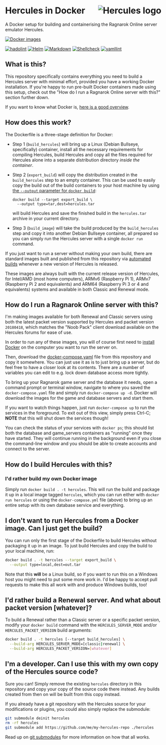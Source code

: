 <!-- markdownlint-disable-next-line html line_length -->
# Hercules in Docker <img style="float: right;" src="https://raw.githubusercontent.com/fpiesche/docker-hercules/main/hercules-icon.png" alt="Hercules logo"/>

A Docker setup for building and containerising the Ragnarok Online
server emulator Hercules.

<!-- markdownlint-disable line_length -->
[![Docker images](https://github.com/fpiesche/docker-hercules/actions/workflows/build-images.yaml/badge.svg)](https://github.com/fpiesche/docker-hercules/actions/workflows/build-images.yaml)

[![hadolint](https://github.com/fpiesche/docker-hercules/actions/workflows/lint-docker.yaml/badge.svg)](https://github.com/fpiesche/docker-hercules/actions/workflows/lint-docker.yaml)
[![Helm](https://github.com/fpiesche/docker-hercules/actions/workflows/lint-helm.yaml/badge.svg)](https://github.com/fpiesche/docker-hercules/actions/workflows/lint-helm.yaml)
[![Markdown](https://github.com/fpiesche/docker-hercules/actions/workflows/lint-markdown.yaml/badge.svg)](https://github.com/fpiesche/docker-hercules/actions/workflows/lint-markdown.yaml)
[![Shellcheck](https://github.com/fpiesche/docker-hercules/actions/workflows/lint-shellcheck.yaml/badge.svg)](https://github.com/fpiesche/docker-hercules/actions/workflows/lint-shellcheck.yaml)
[![yamllint](https://github.com/fpiesche/docker-hercules/actions/workflows/lint-yamllint.yaml/badge.svg)](https://github.com/fpiesche/docker-hercules/actions/workflows/lint-yamllint.yaml)
<!-- markdownlint-enable line_length -->

## What is this?

This repository specifically contains everything you need to build a Hercules
server with minimal effort, provided you have a working Docker installation. If
you're happy to run pre-built Docker containers made using this setup, check out
the "How do I run a Ragnarok Online server with this?" section further down.

<!-- markdownlint-disable-next-line line_length -->
If you want to know what Docker is, [here is a good overview](https://www.zdnet.com/article/what-is-docker-and-why-is-it-so-darn-popular/).

## How does this work?

The Dockerfile is a three-stage definition for Docker:

- Step 1 (`build_hercules`) will bring up a Linux (Debian Bullseye,
specifically) container, install all the necessary requirements for compiling
Hercules, build Hercules and copy all the files required for Hercules alone into
a separate distribution directory *inside the container*.

<!-- markdownlint-disable line_length -->
- Step 2 (`export_build`) will copy the distribution created in the
`build_hercules` step to an empty container. This can be used to easily copy the
build out of the build containers to your host machine by using [the `--output` parameter for `docker build`](https://docs.docker.com/engine/reference/commandline/build/#custom-build-outputs):


      docker build --target export_build \
        --output type=tar,dest=hercules.tar

  will build Hercules and save the finished build in the `hercules.tar` archive
  in your current directory.
<!-- markdownlint-enable line_length -->

- Step 3 (`build_image`) will take the build produced by the `build_hercules`
step and copy it into another Debian Bullseye container, all prepared so you can
simply run the Hercules server with a single `docker run` command.

If you just want to run a server without making your own build, there are
standard images built and published from this repository via
[automated builds](https://github.com/fpiesche/hercules-docker/actions) whenever a new version of Hercules is released.

These images are always built with the current release version of Hercules, for
Intel/AMD (most home computers), ARMv6 (Raspberry Pi 1), ARMv7 (Raspberry Pi 2
and equivalents) and ARM64 (Raspberry Pi 3 or 4 and equivalents) systems and
available in both Classic and Renewal mode.

## How do I run a Ragnarok Online server with this?

I'm making images available for both Renewal and Classic servers using both the
latest packet version supported by Hercules and packet version `20180418`, which
matches the "Noob Pack" client download available on the Hercules forums for
ease of use.

In order to run any of these images, you will of course first need to
[install Docker](https://docs.docker.com/get-docker/) on the computer you want
to run the server on.

<!-- markdownlint-disable-next-line line_length -->
Then, download the [docker-compose.yaml](https://github.com/fpiesche/hercules-docker/blob/main/docker-compose.yaml)
file from this repository and copy it somewhere. You can just use it as is to
just bring up a server, but do feel free to have a closer look at its contents.
There are a number of variables you can edit to e.g. lock down database access
more tightly.

To bring up your Ragnarok game server and the database it needs, open a command
prompt or terminal window, navigate to where you saved the `docker-compose.yaml`
file and simply run `docker-compose up -d`. Docker will download the images for
the game and database servers and start them.

If you want to watch things happen, just run `docker-compose up` to run the
services in the foreground. To exit out of this view, simply press Ctrl-C;
**NOTE** that this will shut down the services though!

You can check the status of your services with `docker ps`; this should list
both the database and game_servers containers as "running" once they have
started. They will continue running in the background even if you close the
command-line window and you should be able to create accounts and connect to the
server.

## How do I build Hercules with this?

### I'd rather build my own Docker image

Simply run `docker build . -t hercules`. This will run the build and package it
up in a local image tagged `hercules`, which you can run either with
`docker run hercules` or using the `docker-compose.yml` file (above) to bring
up an entire setup with its own database service and everything.

## I don't want to run Hercules from a Docker image. Can I just get the build?

You can run only the first stage of the Dockerfile to build Hercules without
packaging it up in an image. To just build Hercules and copy the build to your
local machine, run:

```bash
docker build . -t hercules --target export_build \
  --output type=local,dest=out.tar
```

Note that this **will** be a Linux build, so if you want to run this on a
Windows host you might need to put some more work in. I'd be happy to accept
pull requests to make this all work with and produce Windows builds, too!

## I'd rather build a Renewal server. And what about packet version [whatever]?

To build a Renewal rather than a Classic server or a specific packet version,
modify your `docker build` command with the `HERCULES_SERVER_MODE` and/or
`HERCULES_PACKET_VERSION` build arguments:

```bash
docker build . -t hercules [--target build_hercules] \
  --build-arg HERCULES_SERVER_MODE=[classic|renewal] \
  --build-arg HERCULES_PACKET_VERSION=[whatever]
```

## I'm a developer. Can I use this with my own copy of the Hercules source code?

Sure you can! Simply remove the existing `hercules` directory in this repository
and copy your copy of the source code there instead. Any builds created from
then on will be built from this copy instead.

If you already have a git repository with the Hercules source for your
modifications or plugins, you could also simply replace the submodule:

```bash
git submodule deinit hercules
rm -rf hercules
git submodule add https://github.com/me/my-hercules-repo ./hercules
```

Read up on [git submodules](https://git-scm.com/book/en/v2/Git-Tools-Submodules)
for more information on how that all works.
